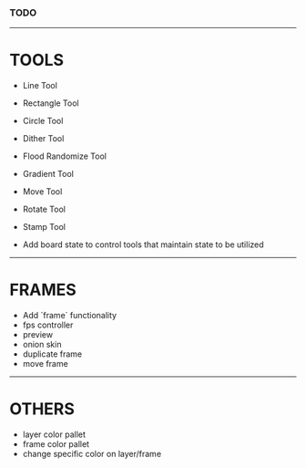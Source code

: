 ### TODO

---

# TOOLS

* Line Tool
* Rectangle Tool
* Circle Tool
* Dither Tool
* Flood Randomize Tool
* Gradient Tool
* Move Tool
* Rotate Tool
* Stamp Tool

* Add board state to control tools that maintain state to be utilized

---

# FRAMES

* Add ´frame´ functionality
* fps controller
* preview
* onion skin
* duplicate frame
* move frame

---

# OTHERS

* layer color pallet
* frame color pallet
* change specific color on layer/frame
